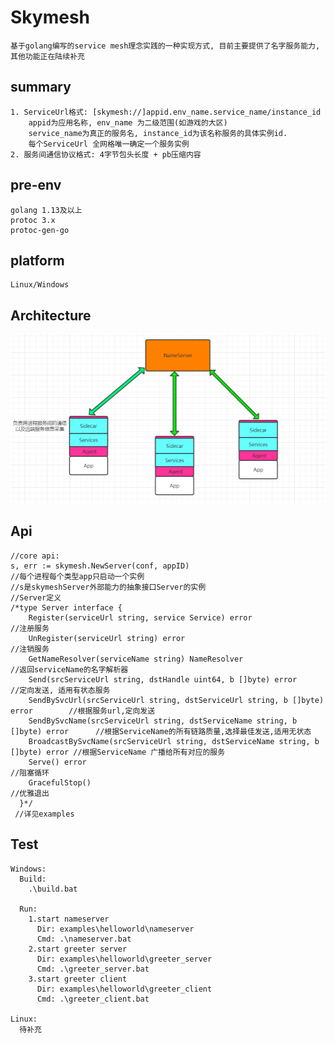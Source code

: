 Skymesh
========
    基于golang编写的service mesh理念实践的一种实现方式, 目前主要提供了名字服务能力, 其他功能正在陆续补充

summary
-------
    1. ServiceUrl格式: [skymesh://]appid.env_name.service_name/instance_id
        appid为应用名称, env_name 为二级范围(如游戏的大区)
        service_name为真正的服务名, instance_id为该名称服务的具体实例id.
        每个ServiceUrl 全网格唯一确定一个服务实例
    2. 服务间通信协议格式: 4字节包头长度 + pb压缩内容

pre-env
-------
    golang 1.13及以上
    protoc 3.x
    protoc-gen-go

platform
-----
    Linux/Windows

Architecture
-------
![flowchart](https://github.com/xingshuo/skymesh/blob/master/flowchart.png)

Api
-----
    //core api:
    s, err := skymesh.NewServer(conf, appID)
    //每个进程每个类型app只启动一个实例
    //s是skymeshServer外部能力的抽象接口Server的实例
    //Server定义
    /*type Server interface {
       	Register(serviceUrl string, service Service) error                              //注册服务
       	UnRegister(serviceUrl string) error                                             //注销服务
       	GetNameResolver(serviceName string) NameResolver                                //返回serviceName的名字解析器
       	Send(srcServiceUrl string, dstHandle uint64, b []byte) error                    //定向发送, 适用有状态服务
       	SendBySvcUrl(srcServiceUrl string, dstServiceUrl string, b []byte) error        //根据服务url,定向发送
       	SendBySvcName(srcServiceUrl string, dstServiceName string, b []byte) error      //根据ServiceName的所有链路质量,选择最佳发送,适用无状态
       	BroadcastBySvcName(srcServiceUrl string, dstServiceName string, b []byte) error //根据ServiceName 广播给所有对应的服务
       	Serve() error                                                                   //阻塞循环
       	GracefulStop()                                                                  //优雅退出
      }*/
     //详见examples
     
Test
-----
    Windows:
      Build:
        .\build.bat
      
      Run:
        1.start nameserver
          Dir: examples\helloworld\nameserver
          Cmd: .\nameserver.bat
        2.start greeter server
          Dir: examples\helloworld\greeter_server
          Cmd: .\greeter_server.bat
        3.start greeter client
          Dir: examples\helloworld\greeter_client
          Cmd: .\greeter_client.bat
    
    Linux:
      待补充